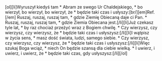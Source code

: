 [ol][li]Wyruszył kiedyś tam * Abram ze swego Ur Chaldejskiego, * bo wierzył, bo wierzył, bo wierzył, że * będzie taki czas i usłyszy:[br/][em]Ref.[/em] Ruszaj, ruszaj, ruszaj tam, * gdzie Ziemię Obiecaną daje ci Pan. * Ruszaj, ruszaj, ruszaj tam, * gdzie Ziemia Obiecana jest.[/li][li]Już czekasz tyle lat, * by raz chociaż przeżyć wraz z Bogiem chwilę. * Czy wierzysz, czy wierzysz, czy wierzysz, że * będzie taki czas i usłyszysz:[/li][li]I wątpisz w życia sens, * masz dość świata, ludzi, samego siebie. * Czy wierzysz, czy wierzysz, czy wierzysz, że * będzie taki czas i usłyszysz:[/li][li]Więc szukaj Boga wciąż, * niech On będzie szansą dla ciebie wielką. * I uwierz, i uwierz, i uwierz, że * będzie taki czas, gdy usłyszysz:[/li][/ol]